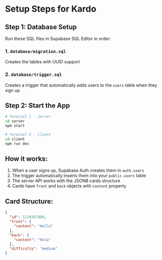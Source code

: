 # Setup Steps for Kardo

## Step 1: Database Setup

Run these SQL files in Supabase SQL Editor in order:

### 1. `database/migration.sql`
Creates the tables with UUID support

### 2. `database/trigger.sql`  
Creates a trigger that automatically adds users to the `users` table when they sign up

## Step 2: Start the App

```bash
# Terminal 1 - Server
cd server
npm start

# Terminal 2 - Client  
cd client
npm run dev
```

## How it works:

1. When a user signs up, Supabase Auth creates them in `auth.users`
2. The trigger automatically inserts them into your `public.users` table
3. The server API works with the JSONB cards structure
4. Cards have `front` and `back` objects with `content` property

## Card Structure:
```json
{
  "id": 1234567890,
  "front": {
    "content": "Hello"
  },
  "back": {
    "content": "Hola"
  },
  "difficulty": "medium"
}
```
